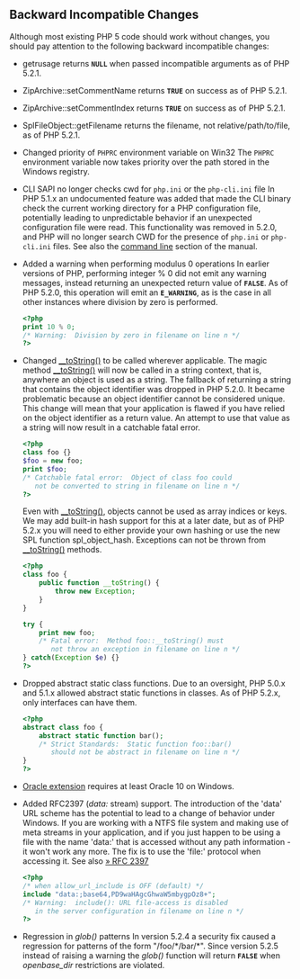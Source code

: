 Backward Incompatible Changes
-----------------------------

Although most existing PHP 5 code should work without changes, you
should pay attention to the following backward incompatible changes:

-   <span class="simpara"> <span class="function">getrusage</span>
    returns **`NULL`** when passed incompatible arguments as of PHP
    5.2.1. </span>
-   <span class="simpara"> <span
    class="function">ZipArchive::setCommentName</span> returns
    **`TRUE`** on success as of PHP 5.2.1. </span>
-   <span class="simpara"> <span
    class="function">ZipArchive::setCommentIndex</span> returns
    **`TRUE`** on success as of PHP 5.2.1. </span>
-   <span class="simpara"> <span
    class="function">SplFileObject::getFilename</span> returns the
    filename, not relative/path/to/file, as of PHP 5.2.1. </span>
-   <span class="simpara"> Changed priority of `PHPRC` environment
    variable on Win32 </span> <span class="simpara"> The `PHPRC`
    environment variable now takes priority over the path stored in the
    Windows registry. </span>
-   <span class="simpara"> CLI SAPI no longer checks cwd for `php.ini`
    or the `php-cli.ini` file </span> <span class="simpara"> In PHP
    5.1.x an undocumented feature was added that made the CLI binary
    check the current working directory for a PHP configuration file,
    potentially leading to unpredictable behavior if an unexpected
    configuration file were read. This functionality was removed in
    5.2.0, and PHP will no longer search CWD for the presence of
    `php.ini` or `php-cli.ini` files. See also the
    <a href="/features/commandline.html" class="link">command line</a>
    section of the manual. </span>
-   <span class="simpara"> Added a warning when performing modulus 0
    operations </span> <span class="simpara"> In earlier versions of
    PHP, performing integer % 0 did not emit any warning messages,
    instead returning an unexpected return value of **`FALSE`**. As of
    PHP 5.2.0, this operation will emit an **`E_WARNING`**, as is the
    case in all other instances where division by zero is performed.
    </span>
    ``` php
    <?php
    print 10 % 0;
    /* Warning:  Division by zero in filename on line n */
    ?>
    ```
-   <span class="simpara"> Changed
    <a href="/language/oop5/magic.html#object.tostring" class="link">__toString()</a>
    to be called wherever applicable. </span> <span class="simpara"> The
    magic method
    <a href="/language/oop5/magic.html#object.tostring" class="link">__toString()</a>
    will now be called in a string context, that is, anywhere an object
    is used as a string. </span> <span class="simpara"> The fallback of
    returning a string that contains the object identifier was dropped
    in PHP 5.2.0. It became problematic because an object identifier
    cannot be considered unique. This change will mean that your
    application is flawed if you have relied on the object identifier as
    a return value. An attempt to use that value as a string will now
    result in a catchable fatal error. </span>
    ``` php
    <?php
    class foo {}
    $foo = new foo;
    print $foo;
    /* Catchable fatal error:  Object of class foo could
       not be converted to string in filename on line n */
    ?>
    ```

    <span class="simpara"> Even with
    <a href="/language/oop5/magic.html#object.tostring" class="link">__toString()</a>,
    objects cannot be used as array indices or keys. We may add built-in
    hash support for this at a later date, but as of PHP 5.2.x you will
    need to either provide your own hashing or use the new SPL function
    <span class="function">spl\_object\_hash</span>. </span> <span
    class="simpara"> Exceptions can not be thrown from
    <a href="/language/oop5/magic.html#object.tostring" class="link">__toString()</a>
    methods. </span>
    ``` php
    <?php
    class foo {
        public function __toString() {
            throw new Exception;
        }
    }

    try {
        print new foo;
        /* Fatal error:  Method foo::__toString() must
           not throw an exception in filename on line n */
    } catch(Exception $e) {}
    ?>
    ```
-   <span class="simpara"> Dropped abstract static class functions.
    </span> <span class="simpara"> Due to an oversight, PHP 5.0.x and
    5.1.x allowed abstract static functions in classes. As of PHP 5.2.x,
    only interfaces can have them. </span>
    ``` php
    <?php
    abstract class foo {
        abstract static function bar();
        /* Strict Standards:  Static function foo::bar()
           should not be abstract in filename on line n */
    }
    ?>
    ```
-   <span class="simpara">
    <a href="/book/oci8.html#OCI8%20函数" class="link">Oracle extension</a>
    requires at least Oracle 10 on Windows. </span>
-   <span class="simpara"> Added RFC2397 (*data:* stream) support.
    </span> <span class="simpara"> The introduction of the 'data' URL
    scheme has the potential to lead to a change of behavior under
    Windows. If you are working with a NTFS file system and making use
    of meta streams in your application, and if you just happen to be
    using a file with the name 'data:' that is accessed without any path
    information - it won't work any more. The fix is to use the 'file:'
    protocol when accessing it. </span> <span class="simpara"> See also
    <a href="http://www.faqs.org/rfcs/rfc2397" class="link external">» RFC 2397</a>
    </span>
    ``` php
    <?php
    /* when allow_url_include is OFF (default) */
    include "data:;base64,PD9waHAgcGhwaW5mbygpOz8+";
    /* Warning:  include(): URL file-access is disabled
       in the server configuration in filename on line n */
    ?>
    ```
-   <span class="simpara"> Regression in *glob()* patterns </span> <span
    class="simpara"> In version 5.2.4 a security fix caused a regression
    for patterns of the form "/foo/\*/bar/\*". Since version 5.2.5
    instead of raising a warning the *glob()* function will return
    **`FALSE`** when *openbase\_dir* restrictions are violated. </span>
